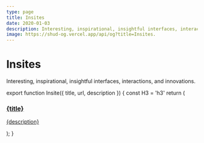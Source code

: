 ```yaml
---
type: page
title: Insites
date: 2020-01-03
description: Interesting, inspirational, insightful interfaces, interactions and innovations. By Shu Ding.
image: https://shud-og.vercel.app/api/og?title=Insites.
---
```


# Insites

Interesting, inspirational, insightful interfaces, interactions, and innovations.

export function Insite({ title, url, description }) {
  const H3 = 'h3'
  return (
    <a className="insite-card block font-semibold" href={url} target="_blank">
      <H3>
        {title}
      </H3>
      <p>{description}</p>
    </a>
  );
}

<div style={{ display: 'flex', gap: '1rem', flexWrap: 'wrap' }}>
  <Insite title="CSS-Only Dino Game" url="/insites/dino.html" description="A trick to reflect document state from CSS animations (Chrome only)." />
  <Insite title="Deutsch.css" url="/insites/deutsch-css" description="Translate any website into Deutsch (Chrome preferred)." />
  <Insite title="Void 1" url="/insites/void" description="An empty canvas (desktop only)." />
  <Insite title="Void 2" url="/insites/void-ii" description="Another empty canvas (desktop only)." />
  <Insite title="Primes.css" url="/insites/primes-css" description="Finding primes with CSS." />
  <Insite title="Fade-In Animation 1" url="https://twitter.com/shuding_/status/1552438750470340610" description="Brightness and blur." />
  <Insite title="Fade-In Animation 2" url="https://twitter.com/shuding_/status/1553175201357221893" description="Ken Burns." />
  <Insite title="Fade-In Animation 3" url="https://twitter.com/shuding_/status/1556357928176730113" description="Mask." />
</div>
